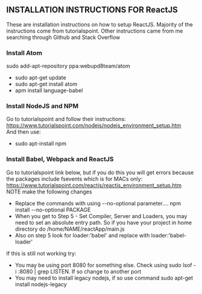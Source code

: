## INSTALLATION INSTRUCTIONS FOR ReactJS
These are installation instructions on how to setup ReactJS. Majority of the instructions come from tutorialspoint. 
Other instructions came from me searching through Github and Stack Overflow

### Install Atom
sudo add-apt-repository ppa:webupd8team/atom
 * sudo apt-get update
 * sudo apt-get install atom
 * apm install language-babel

### Install NodeJS and NPM
Go to tutorialspoint and follow their instructions:  
https://www.tutorialspoint.com/nodejs/nodejs_environment_setup.htm  
And then use:  
 * sudo apt-install npm  
### Install Babel, Webpack and ReactJS  
Go to tutorialspoint link below, but if you do this you will get errors because the packages include fsevents which is for MACs only:  
https://www.tutorialspoint.com/reactjs/reactjs_environment_setup.htm  
NOTE make the following changes
 * Replace the commands with using --no-optional parameter.... npm install --no-optional PACKAGE  
 * When you get to Step 5 - Set Compiler, Server and Loaders, you may need to set an absolute entry path. So if you have your project in home directory do /home/NAME/reactApp/main.js  
 * Also on step 5 look for loader:'babel' and replace with loader:'babel-loader'  

If this is still not working try:
 * You may be using port 8080 for something else. Check using sudo lsof -i :8080 | grep LISTEN. If so change to another port  
 * You may need to install legacy nodejs, if so use command sudo apt-get install nodejs-legacy  